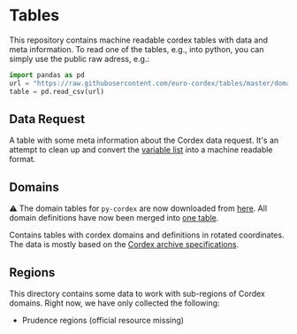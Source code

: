# Tables
This repository contains machine readable cordex tables with data and meta information.
To read one of the tables, e.g., into python, you can simply use the public raw adress, e.g.:

```python
import pandas as pd
url = "https://raw.githubusercontent.com/euro-cordex/tables/master/domains/cordex.csv"
table = pd.read_csv(url)
```

## Data Request

A table with some meta information about the Cordex data request. It's an attempt to clean up and convert the [variable list](https://github.com/IS-ENES-Data/cordex/blob/master/CORDEX_standard_output.xls) into a machine readable format.

## Domains

:warning: The domain tables for `py-cordex` are now downloaded from [here](https://github.com/WCRP-CORDEX/domain-tables). All domain definitions have now been merged into [one table](https://github.com/WCRP-CORDEX/domain-tables/blob/main/rotated-latitude-longitude.csv).

Contains tables with cordex domains and definitions in rotated coordinates. The data is mostly based on the [Cordex archive specifications](https://is-enes-data.github.io/cordex_archive_specifications.pdf).

## Regions

This directory contains some data to work with sub-regions of Cordex domains. Right now, we have only collected the following:

* Prudence regions (official resource missing)
